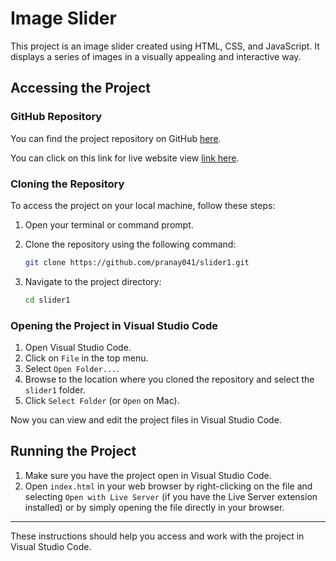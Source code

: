 
# Image Slider

This project is an image slider created using HTML, CSS, and JavaScript. It displays a series of images in a visually appealing and interactive way.

## Accessing the Project

### GitHub Repository

You can find the project repository on GitHub [here](https://github.com/pranay041/slider1).

You can click on this link for live website view  [link here]( https://pranay041.github.io/slider1/).



### Cloning the Repository

To access the project on your local machine, follow these steps:

1. Open your terminal or command prompt.
2. Clone the repository using the following command:

    ```bash
    git clone https://github.com/pranay041/slider1.git
    ```

3. Navigate to the project directory:

    ```bash
    cd slider1
    ```

### Opening the Project in Visual Studio Code

1. Open Visual Studio Code.
2. Click on `File` in the top menu.
3. Select `Open Folder...`.
4. Browse to the location where you cloned the repository and select the `slider1` folder.
5. Click `Select Folder` (or `Open` on Mac).

Now you can view and edit the project files in Visual Studio Code.

## Running the Project

1. Make sure you have the project open in Visual Studio Code.
2. Open `index.html` in your web browser by right-clicking on the file and selecting `Open with Live Server` (if you have the Live Server extension installed) or by simply opening the file directly in your browser.

---

These instructions should help you access and work with the project in Visual Studio Code.
